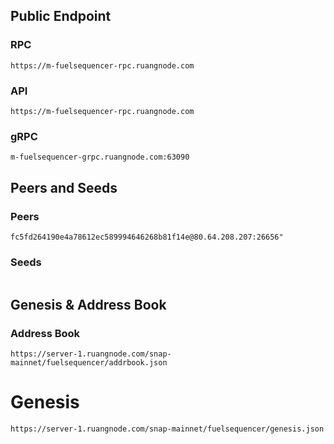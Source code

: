 ## Public Endpoint

### RPC
```
https://m-fuelsequencer-rpc.ruangnode.com
```

### API
```
https://m-fuelsequencer-rpc.ruangnode.com
```

### gRPC
```
m-fuelsequencer-grpc.ruangnode.com:63090
```


## Peers and Seeds

### Peers
```
fc5fd264190e4a78612ec589994646268b81f14e@80.64.208.207:26656"
```

### Seeds
```

```

## Genesis & Address Book

### Address Book
```
https://server-1.ruangnode.com/snap-mainnet/fuelsequencer/addrbook.json
```

# Genesis
```
https://server-1.ruangnode.com/snap-mainnet/fuelsequencer/genesis.json
```
